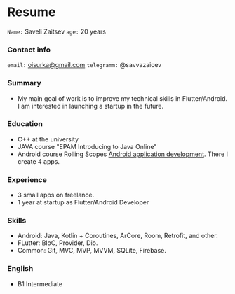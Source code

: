 # Resume
`Name:` Saveli Zaitsev
`age:` 20 years

### Contact info
`email:` oisurka@gmail.com
`telegramm:` @savvazaicev

### Summary
- My main goal of work is to improve my technical skills in Flutter/Android. I am interested in launching a startup in the future.

### Education
- C++ at the university
- JAVA course "EPAM Introducing to Java Online"
- Android course Rolling Scopes [Android application development](https://rs.school/android/). There I create 4 apps.

### Experience
- 3 small apps on freelance.
- 1 year at startup as Flutter/Android Developer

### Skills
- Android: Java, Kotlin + Coroutines, ArCore, Room, Retrofit, and other.
- FLutter: BloC, Provider, Dio.
- Common: Git, MVC, MVP, MVVM, SQLite, Firebase.

### English
- B1 Intermediate
